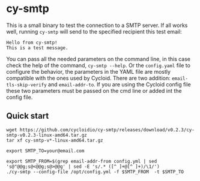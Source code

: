 # cy-smtp

This is a small binary to test the connection to a SMTP server.
If all works well, running `cy-smtp` will send to the specified recipient this test email:

```
Hello from cy-smtp!
This is a test message.
```

You can pass all the needed parameters on the command line, in this case check the help of the command, `cy-smtp --help`.
Or the `config.yaml` file to configure the behavior, the parameters in the YAML file are mostly compatible with the ones used by Cycloid.
There are two addition: `email-tls-skip-verify` and `email-addr-to`. If you are using the Cycloid config file these two parameters must be passed on the cmd line or added int the config file.


## Quick start

```
wget https://github.com/cycloidio/cy-smtp/releases/download/v0.2.3/cy-smtp-v0.2.3-linux-amd64.tar.gz
tar xf cy-smtp-v*-linux-amd64.tar.gz

export SMTP_TO=your@email.com

export SMTP_FROM=$(grep email-addr-from config.yml | sed 's@"@@g;s@<@@g;s@>@@g' | sed -E 's/.* ([^ ]+@[^ ]+)/\1/')
./cy-smtp --config-file /opt/config.yml -f $SMTP_FROM  -t $SMTP_TO

```
